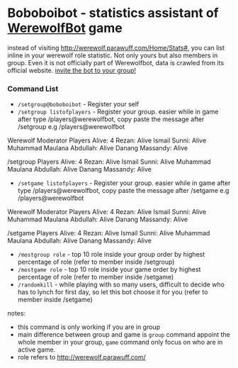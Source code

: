 # Boboboibot - statistics assistant of [WerewolfBot](https://telegram.me/werewolfbot) game
instead of visiting http://werewolf.parawuff.com/Home/Stats#, you can list inline in your werewolf role statistic. Not only yours but also members in group.
Even it is not officially part of Werewolfbot, data is crawled from its official website.
[invite the bot to your group!](https://telegram.me/boboibot)

### Command List
- `/setgroup@boboboibot` - Register your self
- `/setgroup listofplayers` - Register your group. easier while in game after type /players@werewolfbot, copy paste the message after /setgroup
e.g
/players@werewolfbot

Werewolf Moderator
Players Alive: 4
Rezan: Alive
Ismail Sunni: Alive
Muhammad Maulana Abdullah: Alive
Danang Massandy: Alive

/setgroup Players Alive: 4
Rezan: Alive
Ismail Sunni: Alive
Muhammad Maulana Abdullah: Alive
Danang Massandy: Alive

- `/setgame listofplayers` - Register your group. easier while in game after type /players@werewolfbot, copy paste the message after /setgame
e.g
/players@werewolfbot

Werewolf Moderator
Players Alive: 4
Rezan: Alive
Ismail Sunni: Alive
Muhammad Maulana Abdullah: Alive
Danang Massandy: Alive

/setgame Players Alive: 4
Rezan: Alive
Ismail Sunni: Alive
Muhammad Maulana Abdullah: Alive
Danang Massandy: Alive

- `/mostgroup role` - top 10 role inside your group order by highest percentage of role (refer to member inside /setgroup)
- `/mostgame role` - top 10 role inside your game order by highest percentage of role (refer to member inside /setgame)
- `/randomkill` - while playing with so many users, difficult to decide who has to lynch for first day, so let this bot choose it for you (refer to member inside /setgame)

notes:
- this command is only working if you are in group
- main difference between group and game is `group` command appoint the whole member in your group, `game` command only focus on who are in active game.
- role refers to http://werewolf.parawuff.com/
